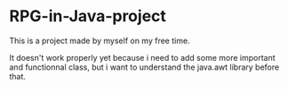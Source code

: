 # RPG-in-Java-project

This is a project made by myself on my free time.

It doesn't work properly yet because i need to add some more important and functionnal class, but i want to understand the java.awt library before that.
